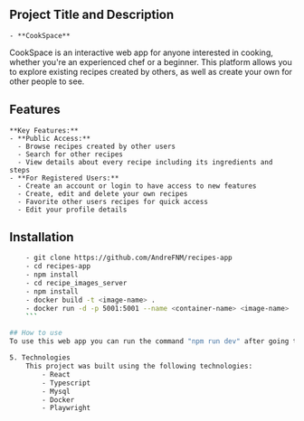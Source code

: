 ## Project Title and Description    
    - **CookSpace**
CookSpace is an interactive web app for anyone interested in cooking, whether you're an experienced chef or a beginner. This platform allows you to explore existing recipes created by others, as well as create your own for other people to see.

## Features
    **Key Features:**
    - **Public Access:**
      - Browse recipes created by other users
      - Search for other recipes
      - View details about every recipe including its ingredients and steps
    - **For Registered Users:**
      - Create an account or login to have access to new features
      - Create, edit and delete your own recipes
      - Favorite other users recipes for quick access
      - Edit your profile details
## Installation
```bash
    - git clone https://github.com/AndreFNM/recipes-app
    - cd recipes-app
    - npm install
    - cd recipe_images_server
    - npm install
    - docker build -t <image-name> .
    - docker run -d -p 5001:5001 --name <container-name> <image-name>
    ```

## How to use
To use this web app you can run the command "npm run dev" after going through the installation process. Then you can open the following link http://localhost:3000 in your browser of choice.

5. Technologies
    This project was built using the following technologies:
        - React
        - Typescript
        - Mysql
        - Docker 
        - Playwright
